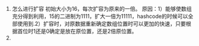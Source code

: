 1. 怎么进行扩容
   初始大小为16，每次扩容为原来的一倍。
   原因：1）能够使数组充分得到利用，15的二进制为1111，扩大一倍为11111，hashcode的时候可以全部使用到.2）扩容时，对原数据重新确定数组位置时可以更加的快速，只要根据首位时1还是0确定是放在原位置，还是2倍原位置。
2. 


